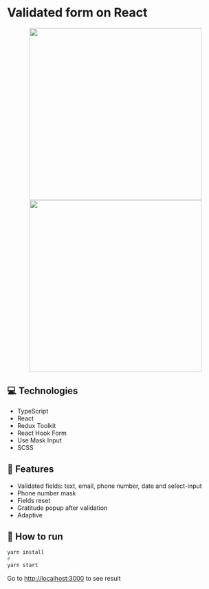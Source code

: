 # Validated form on React

<p align="center">
  <img src="https://user-images.githubusercontent.com/79412122/224565327-eda06758-cbf7-4ec2-8cb3-ad003c1fb368.png" width=400>
  <img src="https://user-images.githubusercontent.com/79412122/224565345-c2236aaa-49b5-44db-af22-71e3a23b7931.png" width=400>
</p>

## 💻 Technologies

* TypeScript
* React
* Redux Toolkit
* React Hook Form
* Use Mask Input
* SCSS

## 🚀 Features

* Validated fields: text, email, phone number, date and select-input
* Phone number mask
* Fields reset
* Gratitude popup after validation
* Adaptive

## 🤖 How to run

```bash
yarn install
#
yarn start
```

Go to [http://localhost:3000](http://localhost:3000) to see result
